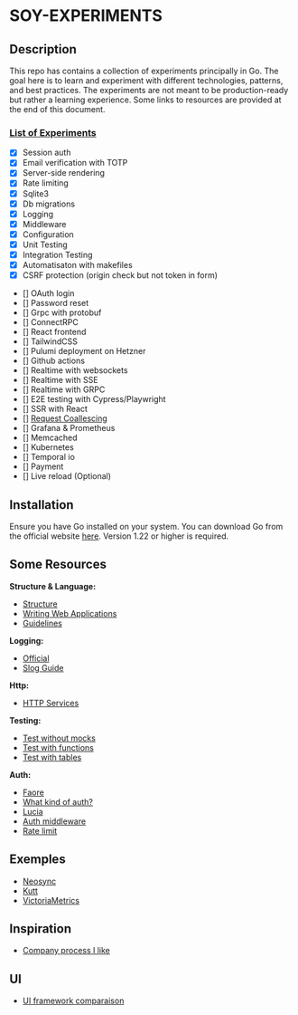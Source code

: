 # SOY-EXPERIMENTS 

## Description

This repo has contains a collection of experiments principally in Go. The goal here is to learn and experiment with different technologies, patterns, and best practices. The experiments are not meant to be production-ready but rather a learning experience.
Some links to resources are provided at the end of this document.

### [List of Experiments](#experiments) 
- [x] Session auth
- [x] Email verification with TOTP
- [x] Server-side rendering
- [x] Rate limiting
- [x] Sqlite3
- [x] Db migrations
- [x] Logging
- [x] Middleware
- [x] Configuration
- [x] Unit Testing
- [x] Integration Testing
- [x] Automatisaton with makefiles
- [x] CSRF protection (origin check but not token in form) 
- [] OAuth login
- [] Password reset
- [] Grpc with protobuf
- [] ConnectRPC
- [] React frontend
- [] TailwindCSS
- [] Pulumi deployment on Hetzner
- [] Github actions
- [] Realtime with websockets
- [] Realtime with SSE
- [] Realtime with GRPC
- [] E2E testing with Cypress/Playwright
- [] SSR with React
- [] [Request Coallescing](https://jazco.dev/2023/09/28/request-coalescing/)
- [] Grafana & Prometheus
- [] Memcached
- [] Kubernetes
- [] Temporal io
- [] Payment
- [] Live reload (Optional)

## Installation

Ensure you have Go installed on your system. You can download Go from the official website [here](https://golang.org/). Version 1.22 or higher is required.

## Some Resources

**Structure & Language:**
- [Structure](https://go.dev/doc/modules/layout)
- [Writing Web Applications](https://golang.org/doc/articles/wiki/)
- [Guidelines](https://google.github.io/styleguide/go/best-practices)

**Logging:**
- [Official](https://pkg.go.dev/log)
- [Slog Guide](https://betterstack.com/community/guides/logging/logging-in-go/#getting-started-with-slog)

**Http:**
- [HTTP Services](https://grafana.com/blog/2024/02/09/how-i-write-http-services-in-go-after-13-years/#maker-funcs-return-the-handler)

**Testing:**
- [Test without mocks](https://quii.gitbook.io/learn-go-with-tests/testing-fundamentals/working-without-mocks)
- [Test with functions](https://itnext.io/f-tests-as-a-replacement-for-table-driven-tests-in-go-8814a8b19e9e)
- [Test with tables](https://go.dev/wiki/TableDrivenTests)

**Auth:**
- [Faore](https://faroe.dev/) 
- [What kind of auth?](https://pilcrowonpaper.com/blog/how-i-would-do-auth/)
- [Lucia](https://lucia-auth.com/sessions/basic-api/sqlite)
- [Auth middleware](https://pilcrowonpaper.com/blog/middleware-auth/)
- [Rate limit](https://go.dev/wiki/RateLimiting)

## Exemples
- [Neosync](https://github.com/nucleuscloud/neosync)
- [Kutt](https://github.com/thedevs-network/kutt)
- [VictoriaMetrics](https://github.com/VictoriaMetrics/VictoriaMetrics)

## Inspiration
- [Company process I like](https://betterstack.com/careers)

## UI
- [UI framework comparaison](https://component-party.dev/)
